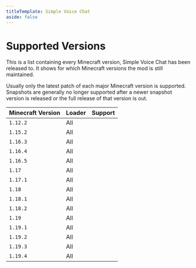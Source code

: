```yaml
---
titleTemplate: Simple Voice Chat
aside: false
---
```


# Supported Versions

This is a list containing every Minecraft version, Simple Voice Chat has been released to.
It shows for which Minecraft versions the mod is still maintained.


Usually only the latest patch of each major Minecraft version is supported.
Snapshots are generally no longer supported after a newer snapshot version is released or the full release of that version is out.

| Minecraft Version | Loader | Support                                              |
| ----------------- | ------ | ---------------------------------------------------- |
| `1.12.2`          | All    | <Badge type="tip" text="Under active development" /> |
| `1.15.2`          | All    | <Badge type="danger" text="No support" />            |
| `1.16.3`          | All    | <Badge type="danger" text="No support" />            |
| `1.16.4`          | All    | <Badge type="danger" text="No support" />            |
| `1.16.5`          | All    | <Badge type="tip" text="Under active development" /> |
| `1.17`            | All    | <Badge type="danger" text="No support" />            |
| `1.17.1`          | All    | <Badge type="tip" text="Under active development" /> |
| `1.18`            | All    | <Badge type="danger" text="No support" />            |
| `1.18.1`          | All    | <Badge type="danger" text="No support" />            |
| `1.18.2`          | All    | <Badge type="tip" text="Under active development" /> |
| `1.19`            | All    | <Badge type="warning" text="Phasing out support" />  |
| `1.19.1`          | All    | <Badge type="warning" text="Phasing out support" />  |
| `1.19.2`          | All    | <Badge type="tip" text="Under active development" /> |
| `1.19.3`          | All    | <Badge type="tip" text="Under active development" /> |
| `1.19.4`          | All    | <Badge type="tip" text="Under active development" /> |
